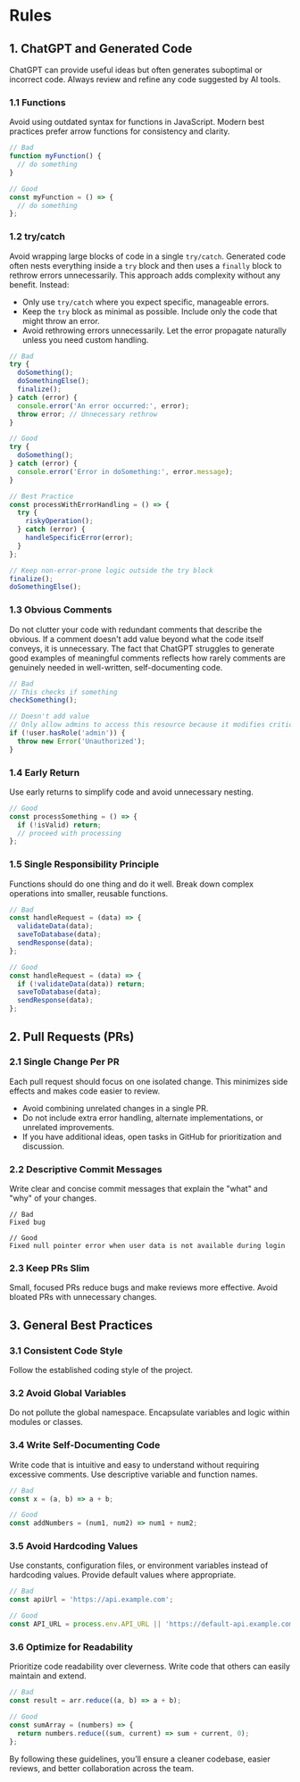 # Rules

## 1. ChatGPT and Generated Code

ChatGPT can provide useful ideas but often generates suboptimal or incorrect code. Always review and refine any code suggested by AI tools.

### 1.1 Functions

Avoid using outdated syntax for functions in JavaScript. Modern best practices prefer arrow functions for consistency and clarity.

```javascript
// Bad
function myFunction() {
  // do something
}

// Good
const myFunction = () => {
  // do something
};
```

### 1.2 try/catch

Avoid wrapping large blocks of code in a single `try/catch`. Generated code often nests everything inside a `try` block and then uses a `finally` block to rethrow errors unnecessarily. This approach adds complexity without any benefit. Instead:

- Only use `try/catch` where you expect specific, manageable errors.
- Keep the `try` block as minimal as possible. Include only the code that might throw an error.
- Avoid rethrowing errors unnecessarily. Let the error propagate naturally unless you need custom handling.

```javascript
// Bad
try {
  doSomething();
  doSomethingElse();
  finalize();
} catch (error) {
  console.error('An error occurred:', error);
  throw error; // Unnecessary rethrow
}

// Good
try {
  doSomething();
} catch (error) {
  console.error('Error in doSomething:', error.message);
}

// Best Practice
const processWithErrorHandling = () => {
  try {
    riskyOperation();
  } catch (error) {
    handleSpecificError(error);
  }
};

// Keep non-error-prone logic outside the try block
finalize();
doSomethingElse();
```

### 1.3 Obvious Comments

Do not clutter your code with redundant comments that describe the obvious. If a comment doesn't add value beyond what the code itself conveys, it is unnecessary. The fact that ChatGPT struggles to generate good examples of meaningful comments reflects how rarely comments are genuinely needed in well-written, self-documenting code.

```javascript
// Bad
// This checks if something
checkSomething();

// Doesn't add value
// Only allow admins to access this resource because it modifies critical data
if (!user.hasRole('admin')) {
  throw new Error('Unauthorized');
}
```

### 1.4 Early Return

Use early returns to simplify code and avoid unnecessary nesting.

```javascript
// Good
const processSomething = () => {
  if (!isValid) return;
  // proceed with processing
};
```

### 1.5 Single Responsibility Principle

Functions should do one thing and do it well. Break down complex operations into smaller, reusable functions.

```javascript
// Bad
const handleRequest = (data) => {
  validateData(data);
  saveToDatabase(data);
  sendResponse(data);
};

// Good
const handleRequest = (data) => {
  if (!validateData(data)) return;
  saveToDatabase(data);
  sendResponse(data);
};
```

## 2. Pull Requests (PRs)

### 2.1 Single Change Per PR

Each pull request should focus on one isolated change. This minimizes side effects and makes code easier to review.

- Avoid combining unrelated changes in a single PR.
- Do not include extra error handling, alternate implementations, or unrelated improvements.
- If you have additional ideas, open tasks in GitHub for prioritization and discussion.

### 2.2 Descriptive Commit Messages

Write clear and concise commit messages that explain the "what" and "why" of your changes.

```text
// Bad
Fixed bug

// Good
Fixed null pointer error when user data is not available during login
```

### 2.3 Keep PRs Slim

Small, focused PRs reduce bugs and make reviews more effective. Avoid bloated PRs with unnecessary changes.

## 3. General Best Practices

### 3.1 Consistent Code Style

Follow the established coding style of the project.

### 3.2 Avoid Global Variables

Do not pollute the global namespace. Encapsulate variables and logic within modules or classes.

### 3.4 Write Self-Documenting Code

Write code that is intuitive and easy to understand without requiring excessive comments. Use descriptive variable and function names.

```javascript
// Bad
const x = (a, b) => a + b;

// Good
const addNumbers = (num1, num2) => num1 + num2;
```

### 3.5 Avoid Hardcoding Values

Use constants, configuration files, or environment variables instead of hardcoding values. Provide default values where appropriate.

```javascript
// Bad
const apiUrl = 'https://api.example.com';

// Good
const API_URL = process.env.API_URL || 'https://default-api.example.com';
```

### 3.6 Optimize for Readability

Prioritize code readability over cleverness. Write code that others can easily maintain and extend.

```javascript
// Bad
const result = arr.reduce((a, b) => a + b);

// Good
const sumArray = (numbers) => {
  return numbers.reduce((sum, current) => sum + current, 0);
};
```

By following these guidelines, you’ll ensure a cleaner codebase, easier reviews, and better collaboration across the team.
